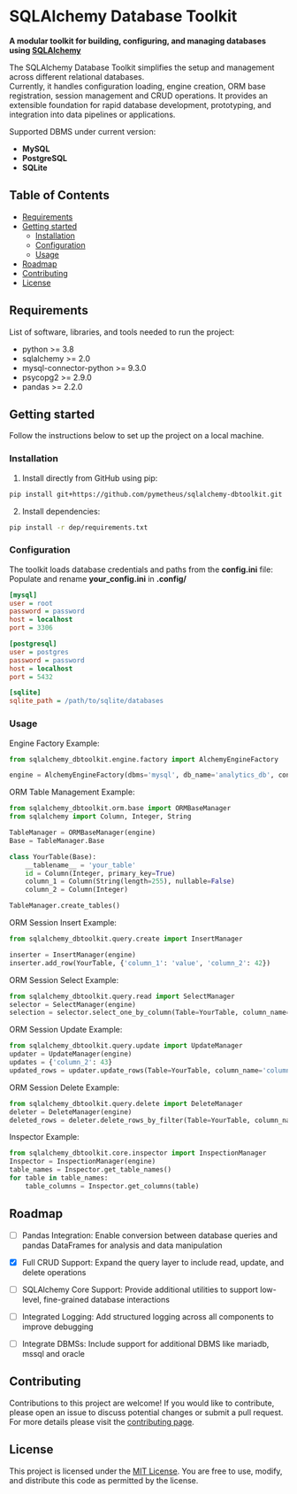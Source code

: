 # SQLAlchemy Database Toolkit

**A modular toolkit for building, configuring, and managing databases using [SQLAlchemy](https://www.sqlalchemy.org)**

The SQLAlchemy Database Toolkit simplifies the setup and management across different relational databases.  
Currently, it handles configuration loading, engine creation, ORM base registration, session management and CRUD operations.
It provides an extensible foundation for rapid database development, prototyping, and integration into data pipelines or applications.  

Supported DBMS under current version:
- **MySQL**
- **PostgreSQL**
- **SQLite**


## Table of Contents

- [Requirements](#requirements)
- [Getting started](#getting-started)
  - [Installation](#installation)
  - [Configuration](#configuration)
  - [Usage](#usage)
- [Roadmap](#roadmap)
- [Contributing](#contributing)
- [License](#license)


## Requirements

List of software, libraries, and tools needed to run the project:
- python >= 3.8
- sqlalchemy >= 2.0
- mysql-connector-python >= 9.3.0
- psycopg2 >= 2.9.0
- pandas >= 2.2.0


## Getting started

Follow the instructions below to set up the project on a local machine.


### Installation

1. Install directly from GitHub using pip:   
```bash
pip install git+https://github.com/pymetheus/sqlalchemy-dbtoolkit.git
```
2. Install dependencies:

```bash
pip install -r dep/requirements.txt
```


### Configuration

The toolkit loads database credentials and paths from the **config.ini** file:  
Populate and rename **your_config.ini** in **.config/**

```ini
[mysql]  
user = root  
password = password  
host = localhost  
port = 3306  

[postgresql]
user = postgres  
password = password  
host = localhost  
port = 5432 

[sqlite]  
sqlite_path = /path/to/sqlite/databases  
```


### Usage

Engine Factory Example:
```python
from sqlalchemy_dbtoolkit.engine.factory import AlchemyEngineFactory  

engine = AlchemyEngineFactory(dbms='mysql', db_name='analytics_db', config_path='../.config/config.ini').engine
```

ORM Table Management Example:
```python
from sqlalchemy_dbtoolkit.orm.base import ORMBaseManager
from sqlalchemy import Column, Integer, String

TableManager = ORMBaseManager(engine)
Base = TableManager.Base

class YourTable(Base):
    __tablename__ = 'your_table'
    id = Column(Integer, primary_key=True)
    column_1 = Column(String(length=255), nullable=False)
    column_2 = Column(Integer)

TableManager.create_tables()
```

ORM Session Insert Example:
```python
from sqlalchemy_dbtoolkit.query.create import InsertManager

inserter = InsertManager(engine)
inserter.add_row(YourTable, {'column_1': 'value', 'column_2': 42})
```

ORM Session Select Example:
```python
from sqlalchemy_dbtoolkit.query.read import SelectManager
selector = SelectManager(engine)
selection = selector.select_one_by_column(Table=YourTable, column_name='column_1', column_value='value', operator_name='eq')
```

ORM Session Update Example:
```python
from sqlalchemy_dbtoolkit.query.update import UpdateManager
updater = UpdateManager(engine)
updates = {'column_2': 43}
updated_rows = updater.update_rows(Table=YourTable, column_name='column_1', column_value='value', update_dict=updates, operator_name='eq')
```

ORM Session Delete Example:
```python
from sqlalchemy_dbtoolkit.query.delete import DeleteManager
deleter = DeleteManager(engine)
deleted_rows = deleter.delete_rows_by_filter(Table=YourTable, column_name='column_1', column_value='value', operator_name='eq')
```

Inspector Example:
```python
from sqlalchemy_dbtoolkit.core.inspector import InspectionManager
Inspector = InspectionManager(engine)
table_names = Inspector.get_table_names()
for table in table_names:
    table_columns = Inspector.get_columns(table)
```


## Roadmap

- [ ] Pandas Integration: Enable conversion between database queries and pandas DataFrames for analysis and data manipulation  
- [X] Full CRUD Support: Expand the query layer to include read, update, and delete operations  
- [ ] SQLAlchemy Core Support: Provide additional utilities to support low-level, fine-grained database interactions  
- [ ] Integrated Logging: Add structured logging across all components to improve debugging  
- [ ] Integrate DBMSs: Include support for additional DBMS like mariadb, mssql and oracle


## Contributing

Contributions to this project are welcome! If you would like to contribute, please open an issue to discuss potential changes or submit a pull request.
For more details please visit the [contributing page](docs/CONTRIBUTING.md).


## License

This project is licensed under the [MIT License](LICENSE.md). You are free to use, modify, and distribute this code as permitted by the license.